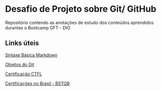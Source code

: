 # Desafio de Projeto sobre Git/ GitHub
Repositório contendo as anotações de estudo dos conteúdos aprendidos durantes o Bootcamp GFT - DIO

## Links úteis
[Sintaxe Básica Markdown](https://www.markdownguide.org/basic-syntax/)

[Objetos do Git](https://yunwuxin1.gitbooks.io/git/content/pt-br/2f43a18152712fdc540f15b0a67e9786/eabfce06abf3d61cb56302bae6b62e77.html)

[Certificação CTFL](https://www.istqb.org/certifications/certified-tester-foundation-level)

[Certificações no Brasil - BSTQB](https://bstqb.org.br/b9/)

